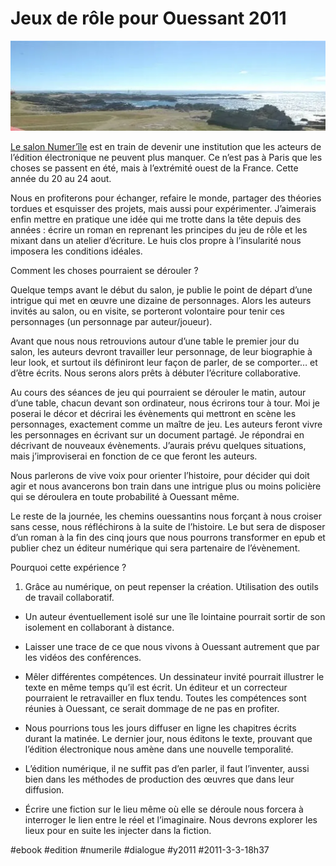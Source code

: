 # Jeux de rôle pour Ouessant 2011

![](_i/wsb_keyvisual1.webp)

[Le salon Numer’île](http://www.livre-insulaire.fr/57.html) est en train de devenir une institution que les acteurs de l’édition électronique ne peuvent plus manquer. Ce n’est pas à Paris que les choses se passent en été, mais à l’extrémité ouest de la France. Cette année du 20 au 24 aout.

Nous en profiterons pour échanger, refaire le monde, partager des théories tordues et esquisser des projets, mais aussi pour expérimenter. J’aimerais enfin mettre en pratique une idée qui me trotte dans la tête depuis des années : écrire un roman en reprenant les principes du jeu de rôle et les mixant dans un atelier d’écriture. Le huis clos propre à l’insularité nous imposera les conditions idéales.

Comment les choses pourraient se dérouler ?

Quelque temps avant le début du salon, je publie le point de départ d’une intrigue qui met en œuvre une dizaine de personnages. Alors les auteurs invités au salon, ou en visite, se porteront volontaire pour tenir ces personnages (un personnage par auteur/joueur).

Avant que nous nous retrouvions autour d’une table le premier jour du salon, les auteurs devront travailler leur personnage, de leur biographie à leur look, et surtout ils définiront leur façon de parler, de se comporter… et d’être écrits. Nous serons alors prêts à débuter l’écriture collaborative.

Au cours des séances de jeu qui pourraient se dérouler le matin, autour d’une table, chacun devant son ordinateur, nous écrirons tour à tour. Moi je poserai le décor et décrirai les évènements qui mettront en scène les personnages, exactement comme un maître de jeu. Les auteurs feront vivre les personnages en écrivant sur un document partagé. Je répondrai en décrivant de nouveaux évènements. J’aurais prévu quelques situations, mais j’improviserai en fonction de ce que feront les auteurs.

Nous parlerons de vive voix pour orienter l’histoire, pour décider qui doit agir et nous avancerons bon train dans une intrigue plus ou moins policière qui se déroulera en toute probabilité à Ouessant même.

Le reste de la journée, les chemins ouessantins nous forçant à nous croiser sans cesse, nous réfléchirons à la suite de l’histoire. Le but sera de disposer d’un roman à la fin des cinq jours que nous pourrons transformer en epub et publier chez un éditeur numérique qui sera partenaire de l’évènement.

Pourquoi cette expérience ?

1. Grâce au numérique, on peut repenser la création. Utilisation des outils de travail collaboratif.

- Un auteur éventuellement isolé sur une île lointaine pourrait sortir de son isolement en collaborant à distance.

- Laisser une trace de ce que nous vivons à Ouessant autrement que par les vidéos des conférences.

- Mêler différentes compétences. Un dessinateur invité pourrait illustrer le texte en même temps qu’il est écrit. Un éditeur et un correcteur pourraient le retravailler en flux tendu. Toutes les compétences sont réunies à Ouessant, ce serait dommage de ne pas en profiter.

- Nous pourrions tous les jours diffuser en ligne les chapitres écrits durant la matinée. Le dernier jour, nous éditons le texte, prouvant que l’édition électronique nous amène dans une nouvelle temporalité.

- L’édition numérique, il ne suffit pas d’en parler, il faut l’inventer, aussi bien dans les méthodes de production des œuvres que dans leur diffusion.

- Écrire une fiction sur le lieu même où elle se déroule nous forcera à interroger le lien entre le réel et l’imaginaire. Nous devrons explorer les lieux pour en suite les injecter dans la fiction.


#ebook #edition #numerile #dialogue #y2011 #2011-3-3-18h37
